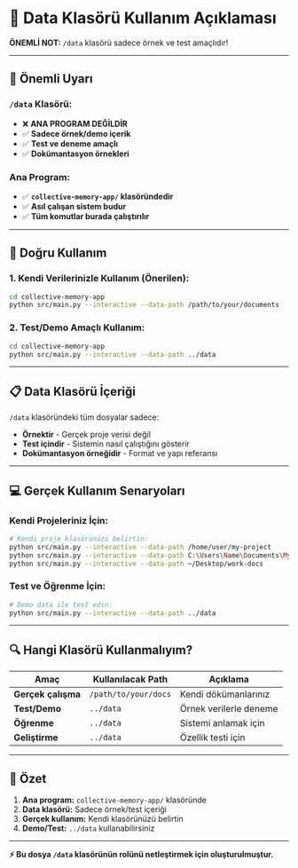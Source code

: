 # 📁 Data Klasörü Kullanım Açıklaması

**ÖNEMLİ NOT:** `/data` klasörü sadece örnek ve test amaçlıdır!

---

## 🚨 **Önemli Uyarı**

### **`/data` Klasörü:**
- ❌ **ANA PROGRAM DEĞİLDİR**
- ✅ **Sadece örnek/demo içerik**
- ✅ **Test ve deneme amaçlı**
- ✅ **Dokümantasyon örnekleri**

### **Ana Program:**
- ✅ **`collective-memory-app/` klasöründedir**
- ✅ **Asıl çalışan sistem budur**
- ✅ **Tüm komutlar burada çalıştırılır**

---

## 🎯 **Doğru Kullanım**

### **1. Kendi Verilerinizle Kullanım (Önerilen):**
```bash
cd collective-memory-app
python src/main.py --interactive --data-path /path/to/your/documents
```

### **2. Test/Demo Amaçlı Kullanım:**
```bash
cd collective-memory-app
python src/main.py --interactive --data-path ../data
```

---

## 📋 **Data Klasörü İçeriği**

`/data` klasöründeki tüm dosyalar sadece:
- **Örnektir** - Gerçek proje verisi değil
- **Test içindir** - Sistemin nasıl çalıştığını gösterir
- **Dokümantasyon örneğidir** - Format ve yapı referansı

---

## 💻 **Gerçek Kullanım Senaryoları**

### **Kendi Projeleriniz İçin:**
```bash
# Kendi proje klasörünüzü belirtin:
python src/main.py --interactive --data-path /home/user/my-project
python src/main.py --interactive --data-path C:\Users\Name\Documents\MyProject
python src/main.py --interactive --data-path ~/Desktop/work-docs
```

### **Test ve Öğrenme İçin:**
```bash
# Demo data ile test edin:
python src/main.py --interactive --data-path ../data
```

---

## 🔍 **Hangi Klasörü Kullanmalıyım?**

| Amaç | Kullanılacak Path | Açıklama |
|------|------------------|----------|
| **Gerçek çalışma** | `/path/to/your/docs` | Kendi dökümanlarınız |
| **Test/Demo** | `../data` | Örnek verilerle deneme |
| **Öğrenme** | `../data` | Sistemi anlamak için |
| **Geliştirme** | `../data` | Özellik testi için |

---

## 🎯 **Özet**

1. **Ana program:** `collective-memory-app/` klasöründe
2. **Data klasörü:** Sadece örnek/test içeriği
3. **Gerçek kullanım:** Kendi klasörünüzü belirtin
4. **Demo/Test:** `../data` kullanabilirsiniz

---

**⚡ Bu dosya `/data` klasörünün rolünü netleştirmek için oluşturulmuştur.** 